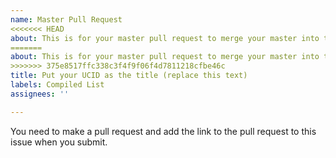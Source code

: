 ```yaml
---
name: Master Pull Request
<<<<<<< HEAD
about: This is for your master pull request to merge your master into this repo.
=======
about: This is for your master pull request to merge your master into this repo
>>>>>>> 375e8517ffc338c3f4f9f06f4d7811218cfbe46c
title: Put your UCID as the title (replace this text)
labels: Compiled List
assignees: ''

---
```


You need to make a pull request and add the link to the pull request to this issue when you submit.
